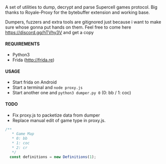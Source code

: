 A set of utilities to dump, decrypt and parse Supercell games protocol. Big thanks to Royale-Proxy for the bytebuffer extension and working base.

Dumpers, fuzzers and extra tools are gitignored just because i want to make sure whose gonna put hands on them. Feel free to come here https://discord.gg/hTVhy3V and get a copy

#### REQUIREMENTS
* Python3
* Frida (http://frida.re)

#### USAGE
* Start frida on Android
* Start a terminal and ``node proxy.js``
* Start another one and ``python3 dumper.py 0`` (0: bb / 1: coc)

#### TODO
* Fix proxy.js to packetize data from dumper
* Replace manual edit of game type in proxy.js.

```javascript
/**
   * Game Map
   * 0: bb
   * 1: coc
   * 2: cr
   */
  const definitions = new Definitions(1);
```